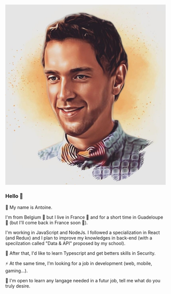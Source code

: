 ![Cover](https://github.com/antoinelefrancq/antoinelefrancq/blob/main/img/picture_catonized.jpeg)

### Hello :wave:

:bust_in_silhouette: My name is Antoine.


I'm from Belgium 🍟 but I live in France 🍷 and for a short time in Guadeloupe 🥥 (but I'll come back in France soon 🥖).

I'm working in JavaScript and NodeJs. I followed a specialization in React (and Redux) and I plan to improve my knowledges in back-end (with a specilzation called "Data &  API" proposed by my school). 


🌱 After that, I'd like to learn Typescript and get betters skills in Security.


⚡ At the same time, I'm looking for a job in development (web, mobile, gaming...).


💬 I'm open to learn any langage needed in a futur job, tell me what do you truly desire. 
